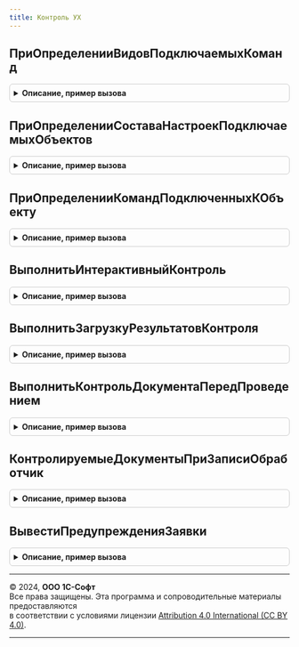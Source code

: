 ```yaml
---
title: Контроль УХ
---
```



## ПриОпределенииВидовПодключаемыхКоманд
<details style="margin: 1em 0; padding: 0.5em; border: 1px solid #ccc; border-radius: 6px;">

<summary style="font-weight: bold; cursor: pointer;">Описание, пример вызова</summary>

```bsl

// см. ПодключаемыеКомандыПереопределяемый.ПриОпределенииВидовПодключаемыхКоманд
Процедура ПриОпределенииВидовПодключаемыхКоманд(ВидыПодключаемыхКоманд) Экспорт
```

Пример вызова
```bsl
КонтрольУХ.ПриОпределенииВидовПодключаемыхКоманд(ВидыПодключаемыхКоманд) 
```
</details>

## ПриОпределенииСоставаНастроекПодключаемыхОбъектов
<details style="margin: 1em 0; padding: 0.5em; border: 1px solid #ccc; border-radius: 6px;">

<summary style="font-weight: bold; cursor: pointer;">Описание, пример вызова</summary>

```bsl

// см. ПодключаемыеКомандыПереопределяемый.ПриОпределенииСоставаНастроекПодключаемыхОбъектов
Процедура ПриОпределенииСоставаНастроекПодключаемыхОбъектов(НастройкиПрограммногоИнтерфейса) Экспорт
```

Пример вызова
```bsl
КонтрольУХ.ПриОпределенииСоставаНастроекПодключаемыхОбъектов(НастройкиПрограммногоИнтерфейса) 
```
</details>

## ПриОпределенииКомандПодключенныхКОбъекту
<details style="margin: 1em 0; padding: 0.5em; border: 1px solid #ccc; border-radius: 6px;">

<summary style="font-weight: bold; cursor: pointer;">Описание, пример вызова</summary>

```bsl

// см. ПодключаемыеКомандыПереопределяемый.ПриОпределенииКомандПодключенныхКОбъекту
Процедура ПриОпределенииКомандПодключенныхКОбъекту(НастройкиФормы, Источники, ПодключенныеОтчетыИОбработки, Команды) Экспорт
```

Пример вызова
```bsl
КонтрольУХ.ПриОпределенииКомандПодключенныхКОбъекту(НастройкиФормы, Источники, ПодключенныеОтчетыИОбработки, Команды) 
```
</details>

## ВыполнитьИнтерактивныйКонтроль
<details style="margin: 1em 0; padding: 0.5em; border: 1px solid #ccc; border-radius: 6px;">

<summary style="font-weight: bold; cursor: pointer;">Описание, пример вызова</summary>

```bsl

//
Функция ВыполнитьИнтерактивныйКонтроль(Форма) Экспорт
```

Пример вызова
```bsl
Результат = КонтрольУХ.ВыполнитьИнтерактивныйКонтроль(Форма) 
```
</details>

## ВыполнитьЗагрузкуРезультатовКонтроля
<details style="margin: 1em 0; padding: 0.5em; border: 1px solid #ccc; border-radius: 6px;">

<summary style="font-weight: bold; cursor: pointer;">Описание, пример вызова</summary>

```bsl

//
Процедура ВыполнитьЗагрузкуРезультатовКонтроля(Форма) Экспорт
```

Пример вызова
```bsl
КонтрольУХ.ВыполнитьЗагрузкуРезультатовКонтроля(Форма) 
```
</details>

## ВыполнитьКонтрольДокументаПередПроведением
<details style="margin: 1em 0; padding: 0.5em; border: 1px solid #ccc; border-radius: 6px;">

<summary style="font-weight: bold; cursor: pointer;">Описание, пример вызова</summary>

```bsl

// Обработчик подписки ПередЗаписью контролируемых документов в котором выполняются действия по проверке документа
Процедура ВыполнитьКонтрольДокументаПередПроведением(Источник, Отказ, РежимЗаписи, РежимПроведения) Экспорт
```

Пример вызова
```bsl
КонтрольУХ.ВыполнитьКонтрольДокументаПередПроведением(Источник, Отказ, РежимЗаписи, РежимПроведения) 
```
</details>

## КонтролируемыеДокументыПриЗаписиОбработчик
<details style="margin: 1em 0; padding: 0.5em; border: 1px solid #ccc; border-radius: 6px;">

<summary style="font-weight: bold; cursor: pointer;">Описание, пример вызова</summary>

```bsl

Процедура КонтролируемыеДокументыПриЗаписиОбработчик(Источник) Экспорт
```

Пример вызова
```bsl
КонтрольУХ.КонтролируемыеДокументыПриЗаписиОбработчик(Источник) 
```
</details>

## ВывестиПредупрежденияЗаявки
<details style="margin: 1em 0; padding: 0.5em; border: 1px solid #ccc; border-radius: 6px;">

<summary style="font-weight: bold; cursor: pointer;">Описание, пример вызова</summary>

```bsl

// Выводит предупреждения заявки
Процедура ВывестиПредупрежденияЗаявки(Форма) Экспорт
```

Пример вызова
```bsl
КонтрольУХ.ВывестиПредупрежденияЗаявки(Форма) 
```
</details>

---

© 2024, **ООО 1С-Софт**  
Все права защищены. Эта программа и сопроводительные материалы предоставляются  
в соответствии с условиями лицензии [Attribution 4.0 International (CC BY 4.0)](https://creativecommons.org/licenses/by/4.0/legalcode).

---
